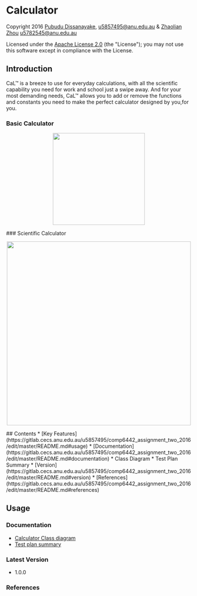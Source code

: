 # Calculator 
Copyright 2016 [Pubudu Dissanayake](https://github.com/pubudu08), u5857495@anu.edu.au & [Zhaolian Zhou]() u5782545@anu.edu.au

Licensed under the [Apache License 2.0](https://gitlab.cecs.anu.edu.au/u5857495/comp6442_assignment_two_2016/blob/master/LICENSE) (the "License"); you may not use this software except in compliance with the License.

## Introduction 
CaL™ is a breeze to use for everyday calculations, with all the scientific capability you need for work and school just a swipe away. 
And for your most demanding needs, CaL™ allows you to add or remove the functions and constants you need to make the perfect calculator designed by you,for you.

### Basic Calculator 

<p align="center">
    <img src="https://gitlab.cecs.anu.edu.au/u5857495/comp6442_assignment_two_2016/raw/3004a463ee3074417415a8358cd85f20808c1ba9/Screens/Basic_Calculator.png" width="250" />
</p>
### Scientific Calculator

<p align="center">
    <img src="https://gitlab.cecs.anu.edu.au/u5857495/comp6442_assignment_two_2016/raw/3004a463ee3074417415a8358cd85f20808c1ba9/Screens/Scientific_Calculator.png" width="500" />
</p>
## Contents
* [Key Features](https://gitlab.cecs.anu.edu.au/u5857495/comp6442_assignment_two_2016/edit/master/README.md#usage)
* [Documentation](https://gitlab.cecs.anu.edu.au/u5857495/comp6442_assignment_two_2016/edit/master/README.md#documentation)
    * Class Diagram
    * Test Plan Summary
* [Version](https://gitlab.cecs.anu.edu.au/u5857495/comp6442_assignment_two_2016/edit/master/README.md#version)
* [References](https://gitlab.cecs.anu.edu.au/u5857495/comp6442_assignment_two_2016/edit/master/README.md#references)

## Usage


### Documentation
* [Calculator Class diagram](https://gitlab.cecs.anu.edu.au/u5857495/comp6442_assignment_two_2016/wikis/calculator-class-disagram)
* [Test plan summary](https://gitlab.cecs.anu.edu.au/u5857495/comp6442_assignment_two_2016/wikis/test-summary)

### Latest Version 
* 1.0.0 

### References

